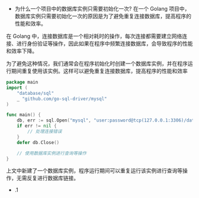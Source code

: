 - 为什么一个项目中的数据库实例只需要初始化一次?
在一个 Golang 项目中，数据库实例只需要初始化一次的原因是为了避免重复连接数据库，提高程序的性能和效率。

在 Golang 中，连接数据库是一个相对耗时的操作，每次连接都需要建立网络连接、进行身份验证等操作，因此如果在程序中频繁连接数据库，会导致程序的性能和效率下降。

为了避免这种情况，我们通常会在程序初始化时创建一个数据库实例，并在程序运行期间重复使用该实例。这样可以避免重复连接数据库，提高程序的性能和效率
```go
package main
import (
    "database/sql"
    _ "github.com/go-sql-driver/mysql"
)

func main() {
    db, err := sql.Open("mysql", "user:password@tcp(127.0.0.1:3306)/database")
    if err != nil {
        // 处理连接错误
    }
    defer db.Close()

    // 使用数据库实例进行查询等操作
}
```
上文中新建了一个数据库实例，程序运行期间可以重复运行该实例进行查询等操作，无需反复进行数据库链接。
- .1
